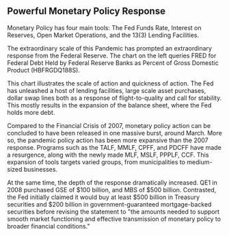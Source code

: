 ## Powerful Monetary Policy Response

Monetary Policy has four main tools: The Fed Funds Rate, Interest on Reserves,
Open Market Operations, and the 13(3) Lending Facilities.

The extraordinary scale of this Pandemic has prompted an extraordinary response
from the Federal Reserve. The chart on the left queries FRED for Federal Debt
Held by Federal Reserve Banks as Percent of Gross Domestic Product
(HBFRGDQ188S).

This chart illustrates the scale of action and quickness of action. The Fed has
unleashed a host of lending facilities, large scale asset purchases, dollar swap
lines both as a response of flight-to-quality and call for stability. This
mostly results in the expansion of the balance sheet, where the Fed holds more
debt.

Compared to the Financial Crisis of 2007, monetary policy action can be
concluded to have been released in one massive burst, around March. More so, the
pandemic policy action has been more expansive than the 2007 response. Programs
such as the TALF, MMLF, CPFF, and PDCFF have made a resurgence, along with the
newly made MLF, MSLF, PPPLF, CCF. This expansion of tools targets varied groups,
from municipalities to medium-sized businesses.

At the same time, the depth of the response dramatically increased. QE1 in 2008
purchased GSE of \$100 billion, and MBS of \$500 billion. Contrasted, the Fed
initially claimed it would buy at least \$500 billion in Treasury securities and
\$200 billion in government-guaranteed mortgage-backed securities before
revising the statement to "the amounts needed to support smooth market
functioning and effective transmission of monetary policy to broader financial
conditions."